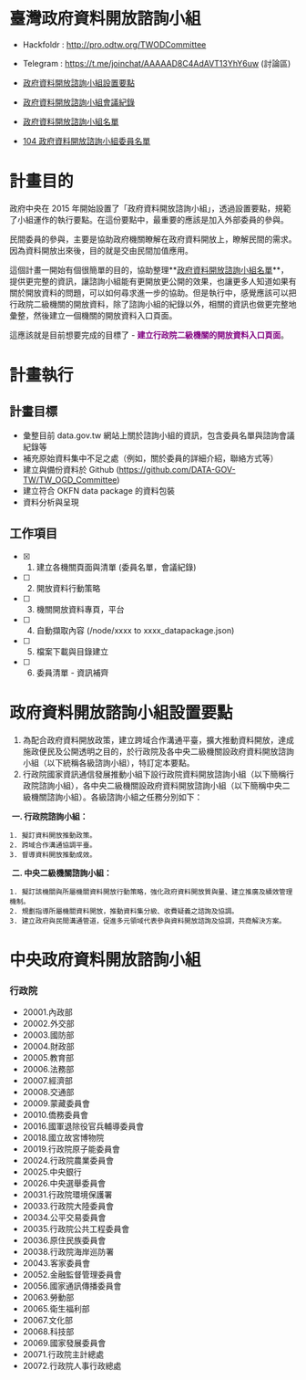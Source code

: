 # 臺灣政府資料開放諮詢小組


  - Hackfoldr : http://pro.odtw.org/TWODCommittee
  - Telegram : https://t.me/joinchat/AAAAAD8C4AdAVT13YhY6uw (討論區)

- [政府資料開放諮詢小組設置要點](http://www.ndc.gov.tw/cp.aspx?n=E8E2E9E3E4EAE332)
- [政府資料開放諮詢小組會議紀錄](http://data.gov.tw/meeting_minutes)
- [政府資料開放諮詢小組名單](http://data.gov.tw/consult_team)
- [104 政府資料開放諮詢小組委員名單](http://data.gov.tw/node/33021)

# 計畫目的

政府中央在 2015 年開始設置了「政府資料開放諮詢小組」，透過設置要點，規範了小組運作的執行要點。在這份要點中，最重要的應該是加入外部委員的參與。

民間委員的參與，主要是協助政府機關瞭解在政府資料開放上，瞭解民間的需求。因為資料開放出來後，目的就是交由民間加值應用。

這個計畫一開始有個很簡單的目的，協助整理**[政府資料開放諮詢小組名單](http://data.gov.tw/consult_team)**，提供更完整的資訊，讓諮詢小組能有更開放更公開的效果，也讓更多人知道如果有關於開放資料的問題，可以如何尋求進一步的協助。但是執行中，感覺應該可以把行政院二級機關的開放資料，除了諮詢小組的紀錄以外，相關的資訊也做更完整地彙整，然後建立一個機關的開放資料入口頁面。

這應該就是目前想要完成的目標了 - <span style="color:purple">**建立行政院二級機關的開放資料入口頁面**</span>。

# 計畫執行

## 計畫目標

- 彙整目前 data.gov.tw 網站上關於諮詢小組的資訊，包含委員名單與諮詢會議紀錄等
- 補充原始資料集中不足之處（例如，關於委員的詳細介紹，聯絡方式等）
- 建立與備份資料於 Github (https://github.com/DATA-GOV-TW/TW_OGD_Committee)
- 建立符合 OKFN data package 的資料包裝
- 資料分析與呈現

## 工作項目

- [x] 1. 建立各機關頁面與清單 (委員名單，會議紀錄)
- [ ] 2.  開放資料行動策略
- [ ] 3. 機關開放資料專頁，平台
- [ ] 4. 自動擷取內容 (/node/xxxx to xxxx_datapackage.json)
- [ ] 5. 檔案下載與目錄建立
- [ ] 6. 委員清單 - 資訊補齊


# 政府資料開放諮詢小組設置要點
1. 為配合政府資料開放政策，建立跨域合作溝通平臺，擴大推動資料開放，達成施政便民及公開透明之目的，於行政院及各中央二級機關設政府資料開放諮詢小組（以下統稱各級諮詢小組），特訂定本要點。
2. 行政院國家資訊通信發展推動小組下設行政院資料開放諮詢小組（以下簡稱行政院諮詢小組），各中央二級機關設政府資料開放諮詢小組（以下簡稱中央二級機關諮詢小組）。各級諮詢小組之任務分別如下：

  **一. 行政院諮詢小組：**

    1. 擬訂資料開放推動政策。
    2. 跨域合作溝通協調平臺。
    3. 督導資料開放推動成效。
 
  **二. 中央二級機關諮詢小組：**
  
    1. 擬訂該機關與所屬機關資料開放行動策略，強化政府資料開放質與量、建立推廣及績效管理機制。
    2. 規劃指導所屬機關資料開放，推動資料集分級、收費疑義之諮詢及協調。
    3. 建立政府與民間溝通管道，促進多元領域代表參與資料開放諮詢及協調，共商解決方案。

# 中央政府資料開放諮詢小組

### 行政院

- 20001.內政部
- 20002.外交部
- 20003.國防部
- 20004.財政部
- 20005.教育部
- 20006.法務部
- 20007.經濟部
- 20008.交通部
- 20009.蒙藏委員會
- 20010.僑務委員會
- 20016.國軍退除役官兵輔導委員會
- 20018.國立故宮博物院
- 20019.行政院原子能委員會
- 20024.行政院農業委員會
- 20025.中央銀行
- 20026.中央選舉委員會
- 20031.行政院環境保護署
- 20033.行政院大陸委員會
- 20034.公平交易委員會
- 20035.行政院公共工程委員會
- 20036.原住民族委員會
- 20038.行政院海岸巡防署
- 20043.客家委員會
- 20052.金融監督管理委員會
- 20056.國家通訊傳播委員會
- 20063.勞動部
- 20065.衛生福利部
- 20067.文化部
- 20068.科技部
- 20069.國家發展委員會
- 20071.行政院主計總處
- 20072.行政院人事行政總處
